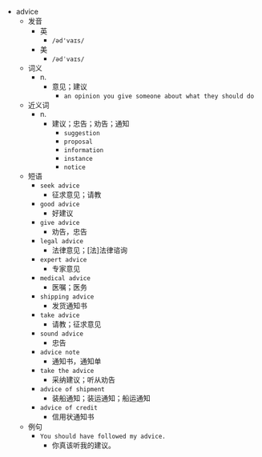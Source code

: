 - advice
  - 发音
    - 英
      - `/əd'vaɪs/`
    - 美
      - `/ədˈvaɪs/`
  - 词义
    - n.
      - 意见；建议
        - `an opinion you give someone about what they should do`
  - 近义词
    - n.
      - 建议；忠告；劝告；通知
        - `suggestion`
        - `proposal`
        - `information`
        - `instance`
        - `notice`
  - 短语
    - `seek advice`
      - 征求意见；请教 
    - `good advice`
      - 好建议 
    - `give advice`
      - 劝告，忠告 
    - `legal advice`
      - 法律意见；[法]法律谘询 
    - `expert advice`
      - 专家意见 
    - `medical advice`
      - 医嘱；医务 
    - `shipping advice`
      - 发货通知书 
    - `take advice`
      - 请教；征求意见 
    - `sound advice`
      - 忠告 
    - `advice note`
      - 通知书，通知单 
    - `take the advice`
      - 采纳建议；听从劝告 
    - `advice of shipment`
      - 装船通知；装运通知；船运通知 
    - `advice of credit`
      - 信用状通知书 
  - 例句
    - `You should have followed my advice.`
      - 你真该听我的建议。

